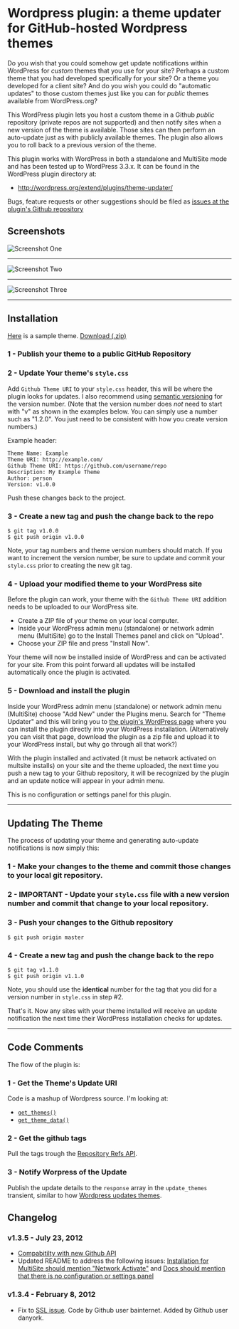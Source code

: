 # Wordpress plugin: a theme updater for GitHub-hosted Wordpress themes

Do you wish that you could somehow get update notifications within WordPress for _custom_ themes that you use for your site? Perhaps a custom theme that you had developed specifically for your site? Or a theme you developed for a client site?  And do you wish you could do "automatic updates" to those custom themes just like you can for _public_ themes available from WordPress.org?

This WordPress plugin lets you host a custom theme in a Github _public_ repository (private repos are not supported) and then notify sites when a new version of the theme is available.  Those sites can then perform an auto-update just as with publicly available themes.  The plugin also allows you to roll back to a previous version of the theme.

This plugin works with WordPress in both a standalone and MultiSite mode and has been tested up to WordPress 3.3.x.  It can be found in the WordPress plugin directory at:

* http://wordpress.org/extend/plugins/theme-updater/

Bugs, feature requests or other suggestions should be filed as [issues at the plugin's Github repository](https://github.com/UCF/Theme-Updater/issues)

## Screenshots

![Screenshot One](https://github.com/UCF/Theme-Updater/raw/master/screenshot-1.png)  

---

![Screenshot Two](https://github.com/UCF/Theme-Updater/raw/master/screenshot-2.png)  

---

![Screenshot Three](https://github.com/UCF/Theme-Updater/raw/master/screenshot-3.png)  

---

## Installation

[Here](https://github.com/UCF/Theme-Updater-Demo) is a sample theme.  [Download (.zip)](https://github.com/UCF/Theme-Updater-Demo/zipball/v1.1.0)

### 1 - Publish your theme to a public GitHub Repository

### 2 - Update Your theme's `style.css`

Add `Github Theme URI` to your `style.css` header, this will be where the plugin looks for updates.  I also recommend using [semantic versioning](http://semver.org/) for the version number. (Note that the version number does _not_ need to start with "v" as shown in the examples below. You can simply use a number such as "1.2.0". You just need to be consistent with how you create version numbers.)

Example header:

    Theme Name: Example  
    Theme URI: http://example.com/  
    Github Theme URI: https://github.com/username/repo
    Description: My Example Theme
    Author: person
    Version: v1.0.0

Push these changes back to the project.

### 3 - Create a new tag and push the change back to the repo

    $ git tag v1.0.0
    $ git push origin v1.0.0

Note, your tag numbers and theme version numbers should match.  If you want to increment the version number, be sure to update and commit your `style.css` prior to creating the new git tag.

### 4 - Upload your modified theme to your WordPress site

Before the plugin can work, your theme with the `Github Theme URI` addition needs to be uploaded to our WordPress site. 

* Create a ZIP file of your theme on your local computer.
* Inside your WordPress admin menu (standalone) or network admin menu (MultiSite) go to the Install Themes panel and click on "Upload".
* Choose your ZIP file and press "Install Now".

Your theme will now be installed inside of WordPress and can be activated for your site.  From this point forward all updates will be installed automatically once the plugin is activated.

### 5 - Download and install the plugin

Inside your WordPress admin menu (standalone) or network admin menu (MultiSite) choose "Add New" under the Plugins menu.  Search for "Theme Updater" and this will bring you to [the plugin's WordPress page](http://wordpress.org/extend/plugins/theme-updater/) where you can install the plugin directly into your WordPress installation. (Alternatively you can visit that page, download the plugin as a zip file and upload it to your WordPress install, but why go through all that work?)

With the plugin installed and activated (it must be network activated on multsite installs) on your site and the theme uploaded, the next time you push a new tag to your Github repository, it will be recognized by the plugin and an update notice will appear in your admin menu.

This is no configuration or settings panel for this plugin.

---

## Updating The Theme

The process of updating your theme and generating auto-update notifications is now simply this:

### 1 - Make your changes to the theme and commit those changes to your local git repository.

### 2 - **IMPORTANT** - Update your `style.css` file with a new version number and commit that change to your local repository.

### 3 - Push your changes to the Github repository

    $ git push origin master

### 4 - Create a new tag and push the change back to the repo

    $ git tag v1.1.0
    $ git push origin v1.1.0

Note, you should use the **identical** number for the tag that you did for a version number in `style.css` in step #2. 

That's it. Now any sites with your theme installed will receive an update notification the next time their WordPress installation checks for updates.

---

## Code Comments

The flow of the plugin is:

### 1 - Get the Theme's Update URI

Code is a mashup of Wordpress source.  I'm looking at:

* [`get_themes()`](http://core.trac.wordpress.org/browser/trunk/wp-includes/theme.php?rev=17978#L249)  
* [`get_theme_data()`](http://core.trac.wordpress.org/browser/trunk/wp-includes/theme.php?rev=17978#L163)


### 2 - Get the github tags

Pull the tags trough the [Repository Refs API](http://develop.github.com/p/repo.html).

### 3 - Notify Worpress of the Update

Publish the update details to the `response` array in the `update_themes` transient, similar to how [Wordpress updates themes](http://core.trac.wordpress.org/browser/trunk/wp-includes/update.php?rev=17978#L188).

## Changelog

### v1.3.5 - July 23, 2012
* [Compabitilty with new Github API](https://github.com/UCF/Theme-Updater/issues/18)
* Updated README to address the following issues: [Installation for MultiSite should mention "Network Activate"](https://github.com/UCF/Theme-Updater/issues/13) and [Docs should mention that there is no configuration or settings panel](https://github.com/UCF/Theme-Updater/issues/15)

### v1.3.4 - February 8, 2012
* Fix to [SSL issue](https://github.com/UCF/Theme-Updater/issues/3). Code by Github user bainternet. Added by Github user danyork.
